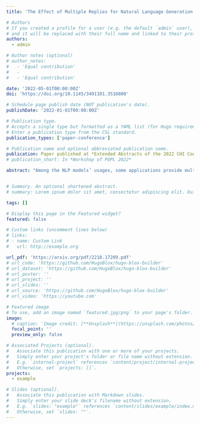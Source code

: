 ```yaml
---
title: 'The Effect of Multiple Replies for Natural Language Generation Chatbots'

# Authors
# If you created a profile for a user (e.g. the default `admin` user), write the username (folder name) here
# and it will be replaced with their full name and linked to their profile.
authors:
  - admin

# Author notes (optional)
# author_notes:
#   - 'Equal contribution'
#   - 
#   - 'Equal contribution'

date: '2022-05-01T00:00:00Z'
doi: 'https://doi.org/10.1145/3491101.3516800'

# Schedule page publish date (NOT publication's date).
publishDate: '2022-01-01T00:00:00Z'

# Publication type.
# Accepts a single type but formatted as a YAML list (for Hugo requirements).
# Enter a publication type from the CSL standard.
publication_types: ['paper-conference']

# Publication name and optional abbreviated publication name.
publication: Paper published at *Extended Abstracts of the 2022 CHI Conference on Human Factors in Computing Systems (CHI EA)*
# publication_short: In *Workshop of POPL 2022*

abstract: "Among the NLP models’ usages, some applications provide multiple output options, and some offer only a single result to the end-users. However, there is little research about which situations providing multiple outputs from NLP models will benefit the user experience. Therefore, in this position paper, we summarize the progress of NLP applications, which shows parallel outputs from the NLP model at once to users. Then a decision model is presented that can assist in deciding whether a given condition is suitable to show multiple outputs at once from the NLP model. We hope developers and UX designers can examine the decision model and create an easy-to-use interface that can present numerous results from the NLP model at once. Moreover, we hope future researchers can reference the decision model from this paper to explore the potential of other NLP models’ usage that can show parallel outputs at once to create a more satisfactory user experience."


# Summary. An optional shortened abstract.
# summary: Lorem ipsum dolor sit amet, consectetur adipiscing elit. Duis posuere tellus ac convallis placerat. Proin tincidunt magna sed ex sollicitudin condimentum.

tags: []

# Display this page in the Featured widget?
featured: false

# Custom links (uncomment lines below)
# links:
# - name: Custom Link
#   url: http://example.org

url_pdf: 'https://arxiv.org/pdf/2210.17209.pdf'
# url_code: 'https://github.com/HugoBlox/hugo-blox-builder'
# url_dataset: 'https://github.com/HugoBlox/hugo-blox-builder'
# url_poster: ''
# url_project: ''
# url_slides: ''
# url_source: 'https://github.com/HugoBlox/hugo-blox-builder'
# url_video: 'https://youtube.com'

# Featured image
# To use, add an image named `featured.jpg/png` to your page's folder.
image:
  # caption: 'Image credit: [**Unsplash**](https://unsplash.com/photos/pLCdAaMFLTE)'
  focal_point: ''
  preview_only: false

# Associated Projects (optional).
#   Associate this publication with one or more of your projects.
#   Simply enter your project's folder or file name without extension.
#   E.g. `internal-project` references `content/project/internal-project/index.md`.
#   Otherwise, set `projects: []`.
projects:
  - example

# Slides (optional).
#   Associate this publication with Markdown slides.
#   Simply enter your slide deck's filename without extension.
#   E.g. `slides: "example"` references `content/slides/example/index.md`.
#   Otherwise, set `slides: ""`.
---
```

